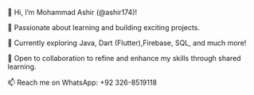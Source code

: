 👋 Hi, I’m Mohammad Ashir (@ashir174)!

👀 Passionate about learning and building exciting projects.

🌱 Currently exploring Java, Dart (Flutter),Firebase, SQL, and much more!

💞️ Open to collaboration to refine and enhance my skills through shared learning.

📫 Reach me on WhatsApp: +92 326-8519118
